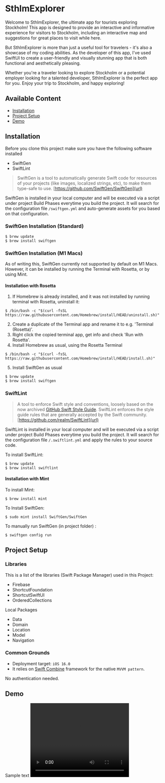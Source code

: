 # SthlmExplorer
Welcome to SthlmExplorer, the ultimate app for tourists exploring Stockholm! This app is designed to provide an interactive and informative experience for visitors to Stockholm, including an interactive map and suggestions for great places to visit while here.

But SthlmExplorer is more than just a useful tool for travelers - it's also a showcase of my coding abilities. As the developer of this app, I've used SwiftUI to create a user-friendly and visually stunning app that is both functional and aesthetically pleasing.

Whether you're a traveler looking to explore Stockholm or a potential employer looking for a talented developer, SthlmExplorer is the perfect app for you. Enjoy your trip to Stockholm, and happy exploring!

## Available Content

- [Installation](#installation) 
- [Project Setup](#projectsetup)
- [Demo](#demo)

## Installation <a name="installation"></a>

Before you clone this project make sure you have the following software installed

- SwiftGen
- SwiftLint

> SwiftGen is a tool to automatically generate Swift code for resources of your projects (like images, localized strings, etc), to make them type-safe to use. [https://github.com/SwiftGen/SwiftGen](url)

SwiftGen is installed in your local computer and will be executed via a script under project Build Phases everytime you build the project. It will search for the configuration file `/swiftgen.yml` and auto-generate assets for you based on that configuration.

### SwiftGen Installation (Standard)
```
$ brew update
$ brew install swiftgen
```

### SwiftGen Installation (M1 Macs)

As of writing this, SwiftGen currently not supported by default on M1 Macs. However, it can be installed by running the Terminal with Rosetta, or by using Mint.

#### Installation with Rosetta
1. If Homebrew is already installed, and it was not installed by running terminal with Rosetta, uninstall it:
```
$ /bin/bash -c "$(curl -fsSL https://raw.githubusercontent.com/Homebrew/install/HEAD/uninstall.sh)"
```
2. Create a duplicate of the Terminal app and rename it to e.g. 'Terminal (Rosetta)'.
3. Right click the copied terminal app, get info and check 'Run with Rosetta'.
4. Install Homebrew as usual, using the Rosetta Terminal
```
$ /bin/bash -c "$(curl -fsSL https://raw.githubusercontent.com/Homebrew/install/HEAD/install.sh)"
```
5. Install SwiftGen as usual
```
$ brew update
$ brew install swiftgen
```

### SwiftLint

> A tool to enforce Swift style and conventions, loosely based on the now archived [GitHub Swift Style Guide](https://github.com/github/swift-style-guide). SwiftLint enforces the style guide rules that are generally accepted by the Swift community. [https://github.com/realm/SwiftLint](url)

SwiftLint is installed in your local computer and will be executed via a script under project Build Phases everytime you build the project. It will search for the configuration file `/.swiftlint.yml` and apply the rules to your source code.


To install SwiftLint:
```
$ brew update
$ brew install swiftlint
```

#### Installation with Mint
To install Mint:
```
$ brew install mint
```
To Install SwiftGen:
```
$ sudo mint install SwiftGen/SwiftGen
```
To manually run SwiftGen (in project folder) :
```
$ swiftgen config run
```

## Project Setup <a name="projectsetup"></a>

### Libraries
This is a list of the libraries (Swift Package Manager) used in this Project:
- Firebase
- ShortcutFoundation
- ShortcutSwiftUI
- OrderedCollections

Local Packages
- Data
- Domain
- Location
- Model
- Navigation

### Common Grounds
- Deployment target: `iOS 16.0`
- It relies on [Swift Combine](https://developer.apple.com/documentation/combine) framework for the native `MVVM pattern`.

No authentication needed.

## Demo <a name="demo"></a>
Sample text
<video width="320" height="240" controls>
  <source src="https://drive.google.com/file/d/1MhjuNWSJReVePfQ5_mDvCIMIyebLG9N4/view?usp=share_link" type="video/mp4">
Your browser does not support the video tag.
</video>
